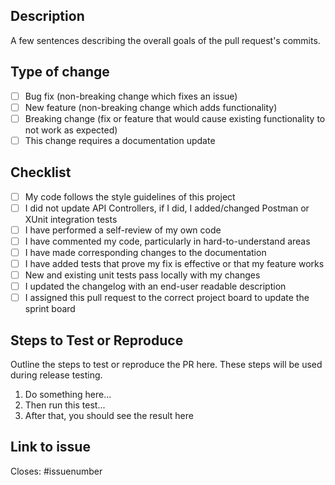 ## Description

A few sentences describing the overall goals of the pull request's commits.

## Type of change

-   [ ] Bug fix (non-breaking change which fixes an issue)
-   [ ] New feature (non-breaking change which adds functionality)
-   [ ] Breaking change (fix or feature that would cause existing functionality to not work as expected)
-   [ ] This change requires a documentation update

## Checklist

-   [ ] My code follows the style guidelines of this project
-   [ ] I did not update API Controllers, if I did, I added/changed Postman or XUnit integration tests
-   [ ] I have performed a self-review of my own code
-   [ ] I have commented my code, particularly in hard-to-understand areas
-   [ ] I have made corresponding changes to the documentation
-   [ ] I have added tests that prove my fix is effective or that my feature works
-   [ ] New and existing unit tests pass locally with my changes
-   [ ] I updated the changelog with an end-user readable description
-   [ ] I assigned this pull request to the correct project board to update the sprint board

## Steps to Test or Reproduce

Outline the steps to test or reproduce the PR here.
These steps will be used during release testing.

1. Do something here...
2. Then run this test...
3. After that, you should see the result here

## Link to issue

Closes: #issuenumber
